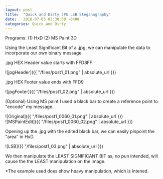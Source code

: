```yaml
---
layout: post
title:  "Quick and Dirty JPG LSB Steganography"
date:   2018-07-05 03:30:50 -0400
categories: Quick and Dirty
---
```


Programs:
(1) HxD
(2) MS Paint 3D




Using the Least Significant Bit of a .jpg, we can manipulate the data to incorporate our own binary message.






 .jpg HEX Header value starts with FFD8FF

![jpgHeader]({{ "/files/post1_01.png" | absolute_url }})<br/> 

 .jpg HEX Footer value ends with FFD9

![jpgFooter]({{ "/files/post1_02.png" | absolute_url }})<br/> 

 (Optional) Using MS paint I used a black bar to create a reference point to "encode" my message.

![Original]({{ "/files/post1_0060_01.png" | absolute_url }})<br/>
![MSPaintEdit]({{ "/files/post1_0060_02.png" | absolute_url }})<br/>  

Opening up the .jpg with the edited black bar, we can easily pinpoint the "area" in HxD.

![LSB]({{ "/files/post1_03.png" | absolute_url }})<br/>

We then manipulate the LEAST SIGNIFICANT BIT as, no pun intended, will cause the the LEAST manipulation on the image.

*The example used does show heavy manipulation, which is intened.


